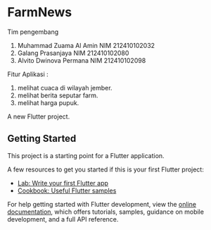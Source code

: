 # FarmNews

Tim pengembang
1. Muhammad Zuama Al Amin  NIM 212410102032
2. Galang Prasanjaya       NIM 212410102080
3. Alvito Dwinova Permana  NIM 212410102098

Fitur Aplikasi :
1. melihat cuaca di wilayah jember.
2. melihat berita seputar farm.
3. melihat harga pupuk.

A new Flutter project.

## Getting Started

This project is a starting point for a Flutter application.

A few resources to get you started if this is your first Flutter project:

- [Lab: Write your first Flutter app](https://docs.flutter.dev/get-started/codelab)
- [Cookbook: Useful Flutter samples](https://docs.flutter.dev/cookbook)

For help getting started with Flutter development, view the
[online documentation](https://docs.flutter.dev/), which offers tutorials,
samples, guidance on mobile development, and a full API reference.

